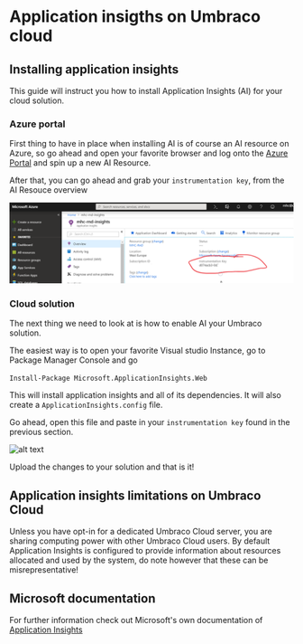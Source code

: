# Application insigths on Umbraco cloud

## Installing application insights 
This guide will instruct you how to install Application Insights (AI) for your cloud solution.

### Azure portal
First thing to have in place when installing AI is of course an AI resource on Azure, so go ahead and open your favorite browser and log onto the [Azure Portal](https://portal.azure.com) and spin up a new AI Resource.

After that, you can go ahead and grab your `instrumentation key`, from the AI Resouce overview

![alt text](images/01-Instrumentation-key.png "Instrumentation Key")

### Cloud solution
The next thing we need to look at is how to enable AI your Umbraco solution.

The easiest way is to open your favorite Visual studio Instance, go to Package Manager Console and go

```Install-Package Microsoft.ApplicationInsights.Web ``` 

This will install application insights and all of its dependencies. It will also create a `ApplicationInsights.config` file.

Go ahead, open this file and paste in your `instrumentation key` found in the previous section.

![alt text](images/02-Insert-Instrumentation-Key.png "Insert Instrumentation Key")

Upload the changes to your solution and that is it!

## Application insights limitations on Umbraco Cloud

Unless you have opt-in for a dedicated Umbraco Cloud server, you are sharing computing power with other Umbraco Cloud users. By default Application Insights is configured to provide information about resources allocated and used by the system, do note however that these can be misrepresentative!


## Microsoft documentation

For further information check out Microsoft's own documentation of [Application Insights](https://docs.microsoft.com/en-us/azure/application-insights/app-insights-overview)
